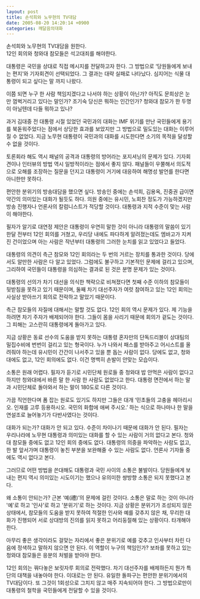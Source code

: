 ```yaml
---
layout: post
title: 손석희와 노무현의 TV대담
date: 2005-08-20 14:20:14 +0900
categories: 깨달음의대화
---
```

손석희와 노무현의 TV대담을 원한다.   
12인 회의와 청와대 참모들은 석고대죄를 해야한다.   
  
대통령은 국민을 상대로 직접 메시지를 전달하고자 한다. 그 방법으로 ‘당원들에게 보내는 편지’와 기자회견이 선택되었다. 그 결과는 대략 실패로 나타났다. 심지어는 식물 대통령이 되고 싶다는 말 까지 나왔다.   
  
이쯤 되면 누구 한 사람 책임지겠다고 나서야 하는 상황이 아닌가? 아직도 문희상은 눈만 껌벅거리고 있다는 말인가? 조기숙 당신은 뭐하는 인간인가? 청와대 참모가 한 두명이 아닐텐데 다들 뭐하고 있나?   
  
과거 김대중 전 대통령 시절 있었던 국민과의 대화는 IMF 위기를 만난 국민들에게 용기를 북돋워주었다는 점에서 상당한 효과를 보았지만 그 방법으로 밀도있는 대화는 이루어질 수 없었다. 지금 노무현 대통령이 국민과의 대화를 시도한다면 소기의 목적을 달성할 수 없을 것이다.   
  
토론회라 해도 역시 패널의 공격과 대통령의 방어라는 포지셔닝의 문제가 있다. 기자회견이나 인터뷰의 방법 역시 일방적이라는 점에서 좋지 않다. 패널들이 우쭐해서 의도적으로 오해를 조장하는 질문을 던지고 대통령이 거기에 대응하여 해명성 발언를 한다면 아니한만 못하다.   
  
편안한 분위기의 방송대담을 했으면 싶다. 방송인 중에는 손석희, 김용옥, 진중권 급이면 약간의 의미있는 대화가 될듯도 하다. 의원 중에는 유시민, 노회찬 정도가 가능하겠지만 방송 진행자나 언론사의 칼럼니스트가 적당할 것이다. 대통령과 지적 수준이 맞는 사람이 해야한다.   
  
필자가 알기로 대연정 제안은 대통령이 우연히 말한 것이 아니라 대통령의 말씀이 있기 한달 전부터 12인 회의를 거쳤고, 우리당 내에도 파다하게 알려졌는데도 엠바고가 지켜진 건이었으며 아는 사람은 작년부터 대통령의 그러한 눈치를 읽고 있었다고 들었다.   
  
대통령의 의견이 측근 참모와 12인 회의라는 두 번의 거르는 장치를 통과한 것이다. 당에서도 알만한 사람은 다 알고 있었다. 그럼에도 불구하고 기본적인 문제에 걸리고 있으며, 그리하여 국민들이 대통령을 의심하는 결과로 된 것은 분명 문제가 있는 것이다.   
  
대통령의 선의가 차기 대선을 의식한 책략으로 비쳐졌다면 첫째 수준 이하의 참모들이 뒷받침을 못하고 있기 때문이며, 둘째 차기 대선주자가 여럿 참여하고 있는 12인 회의는 사실상 받아쓰기 회의로 전락하고 말았기 때문이다.   
  
측근 참모들의 자질에 대해서는 말할 것도 없다. 12인 회의 역시 문제가 있다. 제 기능을 하려면 차기 주자가 배제되어야 한다. 그들이 몸을 사리기 때문에 회의가 겉도는 것이다. 그 피해는 고스란히 대통령에게 돌아가고 있다.   
  
지금 상황은 동료 선수의 도움을 받지 못하는 대통령 혼자만의 단독드리블이 상대팀의 밀집수비에 번번이 걸리고 있는 형국이다. 누가 나와서 패스를 받아주고 어시스트를 올려줘야 하는데 유시민이 간간이 나서주고 있을 뿐 돕는 사람이 없다. 당에도 없고, 청와대에도 없고, 12인 회의에도 없다. 이건 명백히 손발이 안맞는 모습이다.   
  
소통은 원래 어렵다. 필자가 듣기로 시민단체 원로들 중 청와대 밥 안먹은 사람이 없다고 하지만 청와대에서 바른 말 한 사람 한 사람도 없었다고 한다. 대통령 면전에서 하는 말과 시민단체로 돌아와서 하는 말이 180도로 다른 것이다.   
  
가끔 직언한다며 폼 잡는 원로도 있기도 하지만 그들은 대개 ‘민초들의 고충을 헤아리시오. 인재를 고루 등용하시오. 국민의 화합에 애써 주시오.’ 하는 식으로 하나마나 한 말을 연설조로 늘어놓기가 다반사였다는 것이다.   
  
대화가 되는가? 대화가 안 되고 있다. 수준이 차이나기 때문에 대화가 안 된다. 필자는 우리나라에 노무현 대통령과 의미있는 대화를 할 수 있는 사람이 거의 없다고 본다. 청와대 참모들 중에도 없고 12인 회의 중에도 없다. 대통령의 의중을 파악하는 사람도 없고, 한 발 앞서가며 대통령이 놓친 부분을 보완해줄 수 있는 사람도 없다. 언론사 기자들 중에도 역시 없다고 본다.   
  
그러므로 어떤 방법을 쓴대해도 대통령과 국민 사이의 소통은 불발이다. 당원들에게 보내는 편지 역시 의미있는 시도이기는 했으나 유의미한 쌍방향 소통은 되지 못했다고 본다.   
  
왜 소통이 안되는가? 근본 ‘예(禮)’의 문제에 걸린 것이다. 소통은 말로 하는 것이 아니라 '예'로 하고 '인사'로 하고 '분위기'로 하는 것이다. 지금 상황은 분위기가 조성되지 않은 상태에서, 참모들의 도움을 받지 못하여 적절한 인사와 예를 갖추지 않은 채, 무리한 대화가 진행되어 서로 상대방의 진의를 읽지 못하고 어리둥절해 있는 상황이다. 타개해야 한다.   
  
아무리 좋은 생각이라도 걸맞는 자리에서 좋은 분위기로 예를 갖추고 인사부터 차린 다음에 정색하고 말하지 않으면 안 된다. 이 역할이 누구의 책임인가? 보좌를 못하고 있는 청와대 참모들은 응분의 처벌을 받아야 한다.   
  
12인 회의는 꿔다놓은 보릿자루 회의로 전락했다. 차기 대선주자를 배제하든지 뭔가 특단의 대책을 내놓아야 한다. 이대로는 안 된다. 유일한 돌파구는 편안한 분위기에서의 TV대담이다. 또 그것이 1회성으로 그치지 않고 매주 지속되어야 한다. 그 방법으로만이 대통령의 철학을 국민들에게 전달할 수 있을 것이다.
